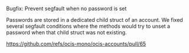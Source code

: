 Bugfix: Prevent segfault when no password is set

Passwords are stored in a dedicated child struct of an account. We fixed several segfault conditions where the methods would try to unset a password when that child struct was not existing.

https://github.com/refs/ocis-mono/ocis-accounts/pull/65

